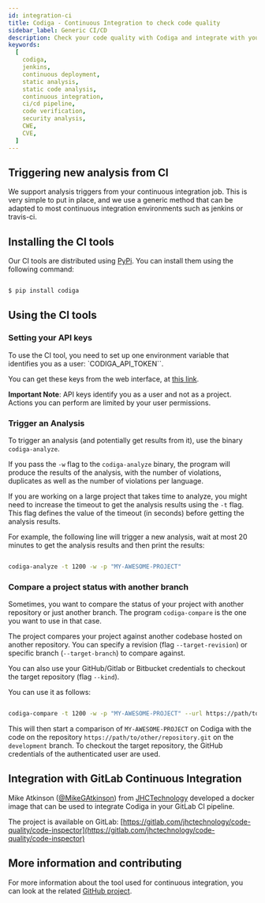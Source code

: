```yaml
---
id: integration-ci
title: Codiga - Continuous Integration to check code quality
sidebar_label: Generic CI/CD
description: Check your code quality with Codiga and integrate with your CI/CD pipeline. Available for 12+ languages and all code hosting platforms. Free 14 days trial.
keywords:
  [
    codiga,
    jenkins,
    continuous deployment,
    static analysis,
    static code analysis,
    continuous integration,
    ci/cd pipeline,
    code verification,
    security analysis,
    CWE,
    CVE,
  ]
---
```


## Triggering new analysis from CI

We support analysis triggers from your continuous integration job. This is very simple
to put in place, and we use a generic method that can be adapted to most continuous integration
environments such as jenkins or travis-ci.

## Installing the CI tools

Our CI tools are distributed using [PyPi](https://pypi.org). You can install them
using the following command:

```bash

$ pip install codiga

```

## Using the CI tools

### Setting your API keys

To use the CI tool, you need to set up one environment variable that
identifies you as a user: `CODIGA_API_TOKEN``.

You can get these keys from the web interface, at [this link](https://app.codiga.io/api-tokens).

**Important Note**: API keys identify you as a user and not as a project.
Actions you can perform are limited by your user permissions.

### Trigger an Analysis

To trigger an analysis (and potentially get results from it), use the
binary `codiga-analyze`.

If you pass the `-w` flag to the `codiga-analyze` binary, the program will produce
the results of the analysis, with the number of violations, duplicates as well
as the number of violations per language.

If you are working on a large project that takes time to analyze, you might
need to increase the timeout to get the analysis results using the `-t` flag.
This flag defines the value of the timeout (in seconds) before getting the analysis results.

For example, the following line will trigger a new analysis, wait at most 20 minutes
to get the analysis results and then print the results:

```bash

codiga-analyze -t 1200 -w -p "MY-AWESOME-PROJECT"

```

### Compare a project status with another branch

Sometimes, you want to compare the status of your project with another
repository or just another branch. The program `codiga-compare`
is the one you want to use in that case.

The project compares your project against another codebase hosted
on another repository. You can specify a revision (flag `--target-revision`)
or specific branch (`--target-branch`) to compare against.

You can also use your GitHub/Gitlab or Bitbucket credentials to checkout
the target repository (flag `--kind`).

You can use it as follows:

```bash

codiga-compare -t 1200 -w -p "MY-AWESOME-PROJECT" --url https://path/to/other/repository.git --target-branch development --kind Github

```

This will then start a comparison of `MY-AWESOME-PROJECT` on Codiga
with the code on the repository `https://path/to/other/repository.git` on the `development` branch.
To checkout the target repository, the GitHub credentials of the authenticated user are used.

## Integration with GitLab Continuous Integration

Mike Atkinson ([@MikeGAtkinson](https://twitter.com/MikeGAtkinson)) from [JHCTechnology](https://twitter.com/JHCTechnology)
developed a docker image that can be used to integrate Codiga
in your GitLab CI pipeline.

The project is available on GitLab: [https://gitlab.com/jhctechnology/code-quality/code-inspector](https://gitlab.com/jhctechnology/code-quality/code-inspector)

## More information and contributing

For more information about the tool used for continuous integration, you can look
at the related [GitHub project](https://github.com/codiga/clitool).
